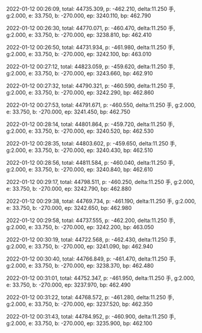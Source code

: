 2022-01-12 00:26:09, total: 44735.309, p: -462.210, delta:11.250 手, g:2.000, e: 33.750, b: -270.000, ep: 3240.110, bp: 462.790

2022-01-12 00:26:30, total: 44770.071, p: -460.470, delta:11.250 手, g:2.000, e: 33.750, b: -270.000, ep: 3238.810, bp: 462.410

2022-01-12 00:26:50, total: 44731.934, p: -461.980, delta:11.250 手, g:2.000, e: 33.750, b: -270.000, ep: 3242.100, bp: 463.010

2022-01-12 00:27:12, total: 44823.059, p: -459.620, delta:11.250 手, g:2.000, e: 33.750, b: -270.000, ep: 3243.660, bp: 462.910

2022-01-12 00:27:32, total: 44790.321, p: -460.590, delta:11.250 手, g:2.000, e: 33.750, b: -270.000, ep: 3242.290, bp: 462.860

2022-01-12 00:27:53, total: 44791.671, p: -460.550, delta:11.250 手, g:2.000, e: 33.750, b: -270.000, ep: 3241.450, bp: 462.750

2022-01-12 00:28:14, total: 44801.864, p: -459.720, delta:11.250 手, g:2.000, e: 33.750, b: -270.000, ep: 3240.520, bp: 462.530

2022-01-12 00:28:35, total: 44803.602, p: -459.650, delta:11.250 手, g:2.000, e: 33.750, b: -270.000, ep: 3240.430, bp: 462.510

2022-01-12 00:28:56, total: 44811.584, p: -460.040, delta:11.250 手, g:2.000, e: 33.750, b: -270.000, ep: 3240.840, bp: 462.610

2022-01-12 00:29:17, total: 44798.511, p: -460.250, delta:11.250 手, g:2.000, e: 33.750, b: -270.000, ep: 3242.790, bp: 462.880

2022-01-12 00:29:38, total: 44769.734, p: -461.190, delta:11.250 手, g:2.000, e: 33.750, b: -270.000, ep: 3242.650, bp: 462.980

2022-01-12 00:29:58, total: 44737.555, p: -462.200, delta:11.250 手, g:2.000, e: 33.750, b: -270.000, ep: 3242.200, bp: 463.050

2022-01-12 00:30:19, total: 44722.568, p: -462.430, delta:11.250 手, g:2.000, e: 33.750, b: -270.000, ep: 3241.090, bp: 462.940

2022-01-12 00:30:40, total: 44766.849, p: -461.470, delta:11.250 手, g:2.000, e: 33.750, b: -270.000, ep: 3238.370, bp: 462.480

2022-01-12 00:31:01, total: 44752.347, p: -461.950, delta:11.250 手, g:2.000, e: 33.750, b: -270.000, ep: 3237.970, bp: 462.490

2022-01-12 00:31:22, total: 44768.572, p: -461.280, delta:11.250 手, g:2.000, e: 33.750, b: -270.000, ep: 3237.520, bp: 462.350

2022-01-12 00:31:43, total: 44784.952, p: -460.900, delta:11.250 手, g:2.000, e: 33.750, b: -270.000, ep: 3235.900, bp: 462.100